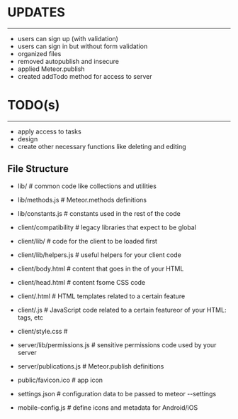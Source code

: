 # UPDATES
-----------------

- users can sign up (with validation)
- users can sign in but without form validation
- organized files
- removed autopublish and insecure
- applied Meteor.publish
- created addTodo method for access to server

# TODO(s)
-------------------

- apply access to tasks
- design
- create other necessary functions like deleting and editing

## File Structure

- lib/                      # common code like collections and utilities
- lib/methods.js            # Meteor.methods definitions
- lib/constants.js          # constants used in the rest of the code

- client/compatibility      # legacy libraries that expect to be global
- client/lib/               # code for the client to be loaded first
- client/lib/helpers.js     # useful helpers for your client code
- client/body.html          # content that goes in the <body> of your HTML
- client/head.html          # content fsome CSS code
- client/<feature>.html     # HTML templates related to a certain feature
- client/<feature>.js       # JavaScript code related to a certain featureor <head> of your HTML: <meta> tags, etc
- client/style.css          #

- server/lib/permissions.js # sensitive permissions code used by your server
- server/publications.js    # Meteor.publish definitions

- public/favicon.ico        # app icon

- settings.json             # configuration data to be passed to meteor --settings
- mobile-config.js          # define icons and metadata for Android/iOS
